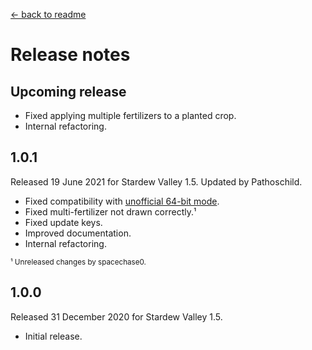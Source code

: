 ﻿﻿[← back to readme](README.md)

# Release notes
## Upcoming release
* Fixed applying multiple fertilizers to a planted crop.
* Internal refactoring.

## 1.0.1
Released 19 June 2021 for Stardew Valley 1.5. Updated by Pathoschild.

* Fixed compatibility with [unofficial 64-bit mode](https://stardewvalleywiki.com/Modding:Migrate_to_64-bit_on_Windows).
* Fixed multi-fertilizer not drawn correctly.¹
* Fixed update keys.
* Improved documentation.
* Internal refactoring.

<sup>¹ Unreleased changes by spacechase0.</sup>

## 1.0.0
Released 31 December 2020 for Stardew Valley 1.5.

* Initial release.
